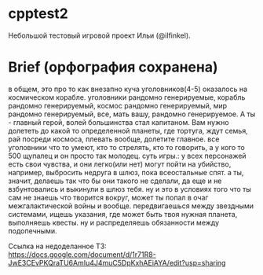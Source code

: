 # cpptest2

Небольшой тестовый игровой проект Ильи (@ilfinkel).

# Brief (орфография сохранена)
в общем, это про то как внезапно куча уголовников(4-5) оказалось на космическом корабле. уголовники рандомно генерируемые, корабль рандомно генерируемый, космос рандомно генерируемый, мир рандомно генерируемый, все, мать вашу, рандомно генерируемое. А ты - главный герой, волей большинства стал капитаном. Вам нужно долететь до какой то определенной планеты, где тортуга, ждут семья, рай посреди космоса, плевать вообще, долетите главное. все уголовники что то умеют, кто то стрелять, кто то говорить, а у кого то 500 щупалец и он просто так молодец. суть игры.: у всех персонажей есть свои чувства, и они легко(или нет) могут пойти на убийство, например, выбросить недруга в шлюз, пока всеостальные спят. а ты, значит, делаешь так что бы они такого не сделали, да еще и не взбунтовались и выкинули в шлюз тебя. ну и это в условиях того что ты сам не знаешь что творится вокруг, может ты попал в очаг межгалактической войны и вообще. передвигаешься между звездными системами, ищешь указания, где может быть твоя нужная планета, выполняешь квесты. ну и распределяешь обязанности между подопечными.

Ссылка на недоделанное ТЗ: https://docs.google.com/document/d/1r71R8-JwE3CEvPKQraTU6AmIu4J4muC5DpKxhAEiAYA/edit?usp=sharing